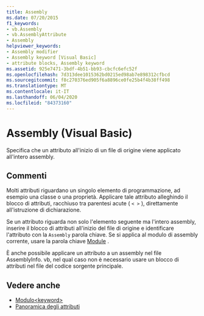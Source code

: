 ```yaml
---
title: Assembly
ms.date: 07/20/2015
f1_keywords:
- vb.Assembly
- vb.AssemblyAttribute
- Assembly
helpviewer_keywords:
- Assembly modifier
- Assembly keyword [Visual Basic]
- attribute blocks, Assembly keyword
ms.assetid: 925e7471-3bdf-4b51-bb93-cbcfc6efc52f
ms.openlocfilehash: 7d313dee1015362bd0215ed98ab7e898312cfbcd
ms.sourcegitcommit: f8c270376ed905f6a8896ce0fe25b4f4b38ff498
ms.translationtype: MT
ms.contentlocale: it-IT
ms.lasthandoff: 06/04/2020
ms.locfileid: "84373160"
---
```

# <a name="assembly-visual-basic"></a>Assembly (Visual Basic)
Specifica che un attributo all'inizio di un file di origine viene applicato all'intero assembly.  
  
## <a name="remarks"></a>Commenti  
 Molti attributi riguardano un singolo elemento di programmazione, ad esempio una classe o una proprietà. Applicare tale attributo alleghindo il blocco di attributi, racchiuso tra parentesi acute ( `< >` ), direttamente all'istruzione di dichiarazione.  
  
 Se un attributo riguarda non solo l'elemento seguente ma l'intero assembly, inserire il blocco di attributi all'inizio del file di origine e identificare l'attributo con la `Assembly` parola chiave. Se si applica al modulo di assembly corrente, usare la parola chiave [Module](module-keyword.md) .  
  
 È anche possibile applicare un attributo a un assembly nel file AssemblyInfo. vb, nel qual caso non è necessario usare un blocco di attributi nel file del codice sorgente principale.  
  
## <a name="see-also"></a>Vedere anche

- [Modulo\<keyword>](module-keyword.md)
- [Panoramica degli attributi](../../programming-guide/concepts/attributes/index.md)
